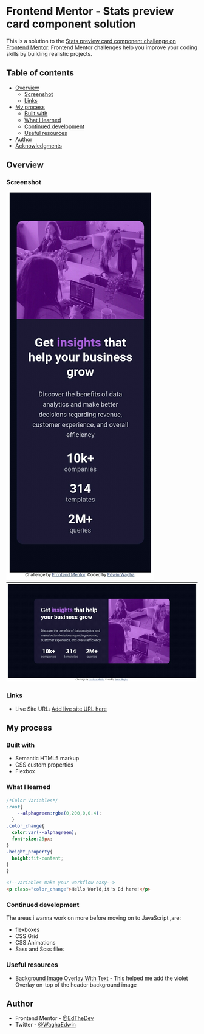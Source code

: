 # Frontend Mentor - Stats preview card component solution

This is a solution to the [Stats preview card component challenge on Frontend Mentor](https://www.frontendmentor.io/challenges/stats-preview-card-component-8JqbgoU62). Frontend Mentor challenges help you improve your coding skills by building realistic projects. 

## Table of contents

- [Overview](#overview)
  - [Screenshot](#screenshot)
  - [Links](#links)
- [My process](#my-process)
  - [Built with](#built-with)
  - [What I learned](#what-i-learned)
  - [Continued development](#continued-development)
  - [Useful resources](#useful-resources)
- [Author](#author)
- [Acknowledgments](#acknowledgments)

## Overview


### Screenshot

![](./screenshot.jpg)
![](./screenshot2.jpg)

### Links

- Live Site URL: [Add live site URL here](https://your-live-site-url.com)

## My process

### Built with

- Semantic HTML5 markup
- CSS custom properties
- Flexbox


### What I learned


```css
/*Color Variables*/
:root{
    --alphagreen:rgba(0,200,0,0.4);
  }
.color_change{
  color:var(--alphagreen);
  font-size:25px;
}
.height_property{
  height:fit-content;
}
}
```
```html
<!--variables make your workflow easy-->
<p class="color_change">Hello World,it's Ed here!</p>
```

### Continued development

The areas i wanna work on more before moving on to JavaScript ,are:
- flexboxes
- CSS Grid
- CSS Animations
- Sass and Scss files
  
  
### Useful resources

- [Background Image Overlay With Text](https://youtu.be/qKKXQepRIu0) - This helped me add the violet Overlay on-top of the header background image


## Author

- Frontend Mentor - [@EdTheDev](https://www.frontendmentor.io/profile/EdTheDev)
- Twitter - [@WaghaEdwin](https://www.twitter.com/WaghaEdwin)



